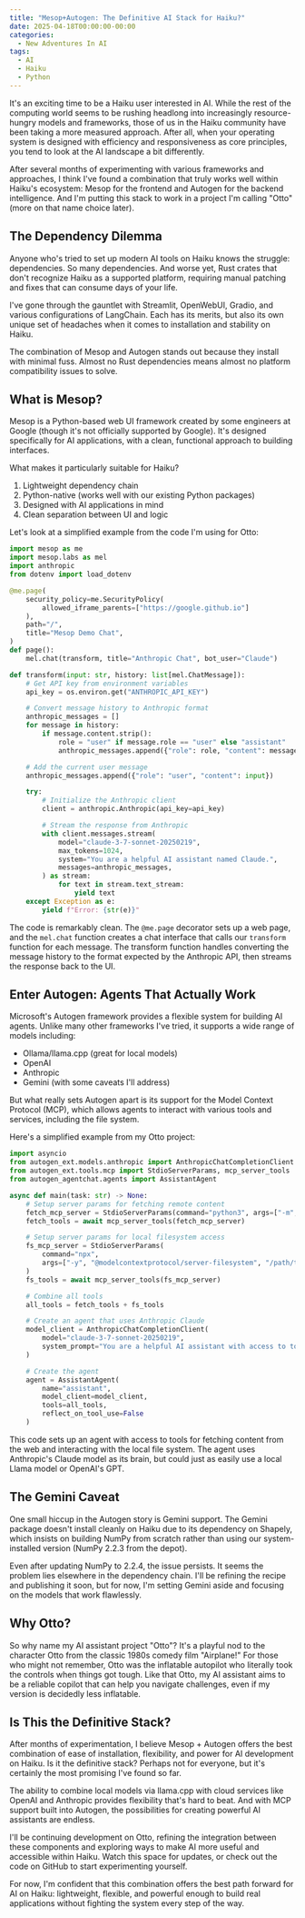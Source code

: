 ```yaml
---
title: "Mesop+Autogen: The Definitive AI Stack for Haiku?"
date: 2025-04-18T00:00:00-00:00
categories:
  - New Adventures In AI
tags:
  - AI
  - Haiku
  - Python
---
```


It's an exciting time to be a Haiku user interested in AI. While the rest of the computing world seems to be rushing headlong into increasingly resource-hungry models and frameworks, those of us in the Haiku community have been taking a more measured approach. After all, when your operating system is designed with efficiency and responsiveness as core principles, you tend to look at the AI landscape a bit differently.

After several months of experimenting with various frameworks and approaches, I think I've found a combination that truly works well within Haiku's ecosystem: Mesop for the frontend and Autogen for the backend intelligence. And I'm putting this stack to work in a project I'm calling "Otto" (more on that name choice later).

## The Dependency Dilemma

Anyone who's tried to set up modern AI tools on Haiku knows the struggle: dependencies. So many dependencies. And worse yet, Rust crates that don't recognize Haiku as a supported platform, requiring manual patching and fixes that can consume days of your life.

I've gone through the gauntlet with Streamlit, OpenWebUI, Gradio, and various configurations of LangChain. Each has its merits, but also its own unique set of headaches when it comes to installation and stability on Haiku.

The combination of Mesop and Autogen stands out because they install with minimal fuss. Almost no Rust dependencies means almost no platform compatibility issues to solve.

## What is Mesop?

Mesop is a Python-based web UI framework created by some engineers at Google (though it's not officially supported by Google). It's designed specifically for AI applications, with a clean, functional approach to building interfaces.

What makes it particularly suitable for Haiku?

1. Lightweight dependency chain
2. Python-native (works well with our existing Python packages)
3. Designed with AI applications in mind
4. Clean separation between UI and logic

Let's look at a simplified example from the code I'm using for Otto:

```python
import mesop as me
import mesop.labs as mel
import anthropic
from dotenv import load_dotenv

@me.page(
    security_policy=me.SecurityPolicy(
        allowed_iframe_parents=["https://google.github.io"]
    ),
    path="/",
    title="Mesop Demo Chat",
)
def page():
    mel.chat(transform, title="Anthropic Chat", bot_user="Claude")

def transform(input: str, history: list[mel.ChatMessage]):
    # Get API key from environment variables
    api_key = os.environ.get("ANTHROPIC_API_KEY")

    # Convert message history to Anthropic format
    anthropic_messages = []
    for message in history:
        if message.content.strip():
            role = "user" if message.role == "user" else "assistant"
            anthropic_messages.append({"role": role, "content": message.content})

    # Add the current user message
    anthropic_messages.append({"role": "user", "content": input})

    try:
        # Initialize the Anthropic client
        client = anthropic.Anthropic(api_key=api_key)

        # Stream the response from Anthropic
        with client.messages.stream(
            model="claude-3-7-sonnet-20250219",
            max_tokens=1024,
            system="You are a helpful AI assistant named Claude.",
            messages=anthropic_messages,
        ) as stream:
            for text in stream.text_stream:
                yield text
    except Exception as e:
        yield f"Error: {str(e)}"
```

The code is remarkably clean. The `@me.page` decorator sets up a web page, and the `mel.chat` function creates a chat interface that calls our `transform` function for each message. The transform function handles converting the message history to the format expected by the Anthropic API, then streams the response back to the UI.

## Enter Autogen: Agents That Actually Work

Microsoft's Autogen framework provides a flexible system for building AI agents. Unlike many other frameworks I've tried, it supports a wide range of models including:

- Ollama/llama.cpp (great for local models)
- OpenAI
- Anthropic
- Gemini (with some caveats I'll address)

But what really sets Autogen apart is its support for the Model Context Protocol (MCP), which allows agents to interact with various tools and services, including the file system.

Here's a simplified example from my Otto project:

```python
import asyncio
from autogen_ext.models.anthropic import AnthropicChatCompletionClient
from autogen_ext.tools.mcp import StdioServerParams, mcp_server_tools
from autogen_agentchat.agents import AssistantAgent

async def main(task: str) -> None:
    # Setup server params for fetching remote content
    fetch_mcp_server = StdioServerParams(command="python3", args=["-m", "mcp_server_fetch"])
    fetch_tools = await mcp_server_tools(fetch_mcp_server)

    # Setup server params for local filesystem access
    fs_mcp_server = StdioServerParams(
        command="npx",
        args=["-y", "@modelcontextprotocol/server-filesystem", "/path/to/workspace"]
    )
    fs_tools = await mcp_server_tools(fs_mcp_server)

    # Combine all tools
    all_tools = fetch_tools + fs_tools

    # Create an agent that uses Anthropic Claude
    model_client = AnthropicChatCompletionClient(
        model="claude-3-7-sonnet-20250219",
        system_prompt="You are a helpful AI assistant with access to tools."
    )

    # Create the agent
    agent = AssistantAgent(
        name="assistant",
        model_client=model_client,
        tools=all_tools,
        reflect_on_tool_use=False
    )
```

This code sets up an agent with access to tools for fetching content from the web and interacting with the local file system. The agent uses Anthropic's Claude model as its brain, but could just as easily use a local Llama model or OpenAI's GPT.

## The Gemini Caveat

One small hiccup in the Autogen story is Gemini support. The Gemini package doesn't install cleanly on Haiku due to its dependency on Shapely, which insists on building NumPy from scratch rather than using our system-installed version (NumPy 2.2.3 from the depot).

Even after updating NumPy to 2.2.4, the issue persists. It seems the problem lies elsewhere in the dependency chain. I'll be refining the recipe and publishing it soon, but for now, I'm setting Gemini aside and focusing on the models that work flawlessly.

## Why Otto?

So why name my AI assistant project "Otto"? It's a playful nod to the character Otto from the classic 1980s comedy film "Airplane!" For those who might not remember, Otto was the inflatable autopilot who literally took the controls when things got tough. Like that Otto, my AI assistant aims to be a reliable copilot that can help you navigate challenges, even if my version is decidedly less inflatable.



## Is This the Definitive Stack?

After months of experimentation, I believe Mesop + Autogen offers the best combination of ease of installation, flexibility, and power for AI development on Haiku. Is it the definitive stack? Perhaps not for everyone, but it's certainly the most promising I've found so far.

The ability to combine local models via llama.cpp with cloud services like OpenAI and Anthropic provides flexibility that's hard to beat. And with MCP support built into Autogen, the possibilities for creating powerful AI assistants are endless.

I'll be continuing development on Otto, refining the integration between these components and exploring ways to make AI more useful and accessible within Haiku. Watch this space for updates, or check out the code on GitHub to start experimenting yourself.

For now, I'm confident that this combination offers the best path forward for AI on Haiku: lightweight, flexible, and powerful enough to build real applications without fighting the system every step of the way.